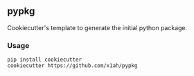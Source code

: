 ## pypkg

Cookiecutter's template to generate the initial python package.


### Usage

```shell
pip install cookiecutter
cookiecutter https://github.com/x1ah/pypkg
```

